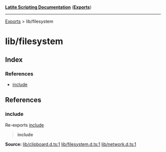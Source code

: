 [**Latite Scripting Documentation**](../README.md) ([**Exports**](../exports.md))

---

[Exports](../exports.md) > lib/filesystem

# lib/filesystem

## Index

### References

- [include](index.md#include)

## References

### include

Re-exports [include](../module.lib_clipboard/namespaces/namespace.include/index.md)

> **include**

**Source:** [lib/clipboard.d.ts:1](https://github.com/LatiteScripting/latitescripting.github.io/blob/6e0c251/definitions/lib/clipboard.d.ts#L1) [lib/filesystem.d.ts:1](https://github.com/LatiteScripting/latitescripting.github.io/blob/6e0c251/definitions/lib/filesystem.d.ts#L1) [lib/network.d.ts:1](https://github.com/LatiteScripting/latitescripting.github.io/blob/6e0c251/definitions/lib/network.d.ts#L1)
